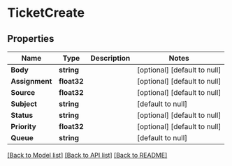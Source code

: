 # TicketCreate

## Properties
Name | Type | Description | Notes
------------ | ------------- | ------------- | -------------
**Body** | **string** |  | [optional] [default to null]
**Assignment** | **float32** |  | [optional] [default to null]
**Source** | **float32** |  | [optional] [default to null]
**Subject** | **string** |  | [default to null]
**Status** | **string** |  | [optional] [default to null]
**Priority** | **float32** |  | [optional] [default to null]
**Queue** | **string** |  | [default to null]

[[Back to Model list]](../README.md#documentation-for-models) [[Back to API list]](../README.md#documentation-for-api-endpoints) [[Back to README]](../README.md)


